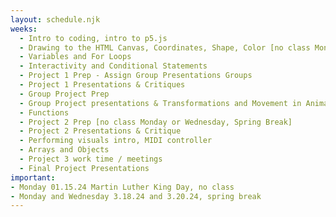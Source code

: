 ```yaml
---
layout: schedule.njk
weeks:
  - Intro to coding, intro to p5.js
  - Drawing to the HTML Canvas, Coordinates, Shape, Color [no class Monday 01.15.24] 
  - Variables and For Loops 
  - Interactivity and Conditional Statements
  - Project 1 Prep - Assign Group Presentations Groups
  - Project 1 Presentations & Critiques
  - Group Project Prep 
  - Group Project presentations & Transformations and Movement in Animation
  - Functions 
  - Project 2 Prep [no class Monday or Wednesday, Spring Break]
  - Project 2 Presentations & Critique
  - Performing visuals intro, MIDI controller
  - Arrays and Objects
  - Project 3 work time / meetings 
  - Final Project Presentations 
important:
- Monday 01.15.24 Martin Luther King Day, no class
- Monday and Wednesday 3.18.24 and 3.20.24, spring break
---
```

